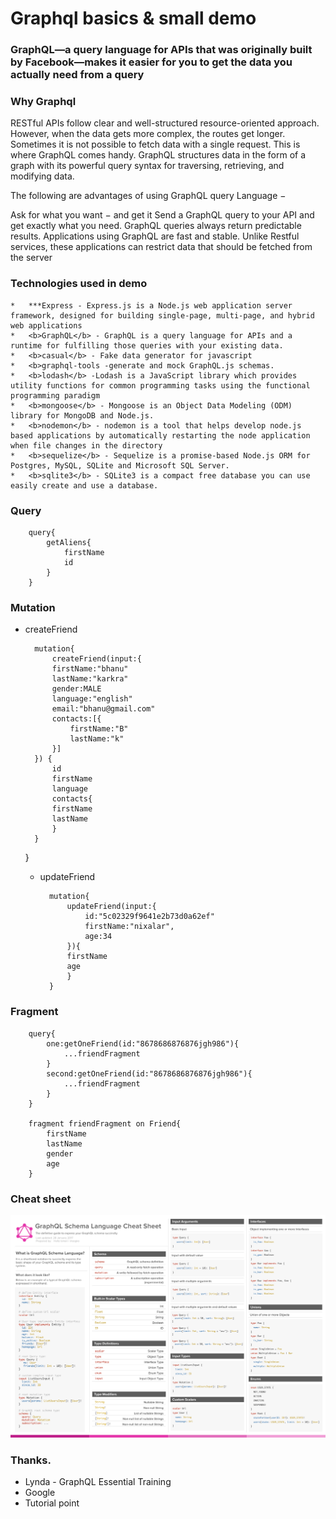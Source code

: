 # Graphql basics & small demo
<h3>GraphQL—a query language for APIs that was originally built by Facebook—makes it easier for you to get the data you actually need from a query</h3>

### Why Graphql
<p>RESTful APIs follow clear and well-structured resource-oriented approach. However, when the data gets more complex, the routes get longer. Sometimes it is not possible to fetch data with a single request. This is where GraphQL comes handy. GraphQL structures data in the form of a graph with its powerful query syntax for traversing, retrieving, and modifying data.

The following are advantages of using GraphQL query Language −

Ask for what you want − and get it
Send a GraphQL query to your API and get exactly what you need. GraphQL queries always return predictable results. Applications using GraphQL are fast and stable. Unlike Restful services, these applications can restrict data that should be fetched from the server</p>

### Technologies used in demo
    *   ***Express - Express.js is a Node.js web application server framework, designed for building single-page, multi-page, and hybrid web applications
    *   <b>GraphQL</b> - GraphQL is a query language for APIs and a runtime for fulfilling those queries with your existing data.
    *   <b>casual</b> - Fake data generator for javascript
    *   <b>graphql-tools -generate and mock GraphQL.js schemas.
    *   <b>lodash</b> -Lodash is a JavaScript library which provides utility functions for common programming tasks using the functional programming paradigm
    *   <b>mongoose</b> - Mongoose is an Object Data Modeling (ODM) library for MongoDB and Node.js.
    *   <b>nodemon</b> - nodemon is a tool that helps develop node.js based applications by automatically restarting the node application when file changes in the directory
    *   <b>sequelize</b> - Sequelize is a promise-based Node.js ORM for Postgres, MySQL, SQLite and Microsoft SQL Server. 
    *   <b>sqlite3</b> - SQLite3 is a compact free database you can use easily create and use a database.  

### Query
        query{
            getAliens{
                firstName
                id
            }
        }
### Mutation
* createFriend

        mutation{
            createFriend(input:{
            firstName:"bhanu"
            lastName:"karkra"
            gender:MALE
            language:"english"
            email:"bhanu@gmail.com"
            contacts:[{
                firstName:"B"
                lastName:"k"
            }]
        }) {
            id
            firstName
            language
            contacts{
            firstName
            lastName
            }
        }
    }
    * updateFriend

            mutation{
                updateFriend(input:{
                    id:"5c02329f9641e2b73d0a62ef"
                    firstName:"nixalar",
                    age:34
                }){
                firstName
                age
                }
            }

### Fragment

        query{
            one:getOneFriend(id:"8678686876876jgh986"){
                ...friendFragment
            }
            second:getOneFriend(id:"8678686876876jgh986"){
                ...friendFragment
            }
        }

        fragment friendFragment on Friend{
            firstName
            lastName
            gender
            age
        }

### Cheat sheet

<img src="./img/cheat-sheet.png" alt="cheat-sheet">

### Thanks.
*   Lynda - GraphQL Essential Training
*   Google 
*   Tutorial point